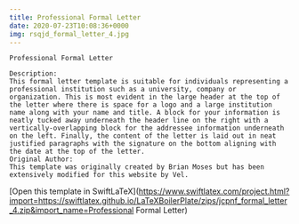 ```yaml
---
title: Professional Formal Letter
date: 2020-07-23T10:08:36+0000
img: rsqjd_formal_letter_4.jpg
---
```

```
Professional Formal Letter

Description:
This formal letter template is suitable for individuals representing a professional institution such as a university, company or organization. This is most evident in the large header at the top of the letter where there is space for a logo and a large institution name along with your name and title. A block for your information is neatly tucked away underneath the header line on the right with a vertically-overlapping block for the addressee information underneath on the left. Finally, the content of the letter is laid out in neat justified paragraphs with the signature on the bottom aligning with the date at the top of the letter.
Original Author:
This template was originally created by Brian Moses but has been extensively modified for this website by Vel.
```
[Open this template in SwiftLaTeX](https://www.swiftlatex.com/project.html?import=https://swiftlatex.github.io/LaTeXBoilerPlate/zips/jcpnf_formal_letter_4.zip&import_name=Professional Formal Letter)
